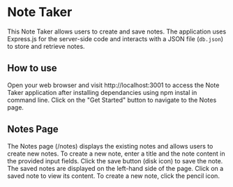# Note Taker

This Note Taker allows users to create and save notes. The application uses Express.js for the server-side code and interacts with a JSON file (`db.json`) to store and retrieve notes.

## How to use
Open your web browser and visit http://localhost:3001 to access the Note Taker application after installing dependancies using npm instal in command line.
Click on the "Get Started" button to navigate to the Notes page.

## Notes Page

The Notes page (/notes) displays the existing notes and allows users to create new notes.
To create a new note, enter a title and the note content in the provided input fields.
Click the save button (disk icon) to save the note.
The saved notes are displayed on the left-hand side of the page.
Click on a saved note to view its content.
To create a new note, click the pencil icon.



